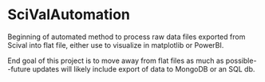 # SciValAutomation
Beginning of automated method to process raw data files exported from Scival into flat file, either use to visualize in matplotlib or PowerBI. 

End goal of this project is to move away from flat files as much as possible--future updates will likely include export of data to MongoDB or an SQL db.
